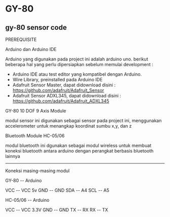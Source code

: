 # GY-80
gy-80 sensor code
--------------------------
PREREQUISITE

Arduino dan Arduino IDE

Arduino yang digunakan pada project ini adalah arduino uno. berikut beberapa hal yang perlu dipersiapkan sebelum memulai development :
 
 - Arduino IDE atau test editor yang kompatibel dengan Arduino.
 - Wire Library, preinstalled pada Arduino IDE
 - Adafruit Sensor Master, dapat didownload disini : https://github.com/adafruit/Adafruit_Sensor
 - Adafruit Sensor ADXL345, dapat didownload disini : https://github.com/adafruit/Adafruit_ADXL345

GY-80 10 DOF 9 Axis Module

modul sensor ini digunakan sebagai sensor pada project ini, menggunakan accelerometer untuk menangkap koordinat sumbu x,y, dan z 

Bluetooth Module HC-05/06

modul bluetooth ini dgunakan sebagai modul wireless untuk membuat koneksi bluetooth antara arduino dengan perangkat berbasis bluetooth lainnya

---------------------------
Koneksi masing-masing modul

GY-80 -- Arduino

VCC -- VCC 5v
GND -- GND
SDA -- A4
SCL -- A5

HC-05/06 -- Arduino

VCC -- VCC 3.3V
GND -- GND
TX -- RX
RX -- TX

